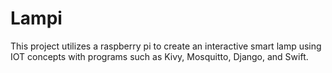 # Lampi
This project utilizes a raspberry pi to create an interactive smart lamp using IOT concepts with programs such as Kivy, Mosquitto, Django, and Swift.
